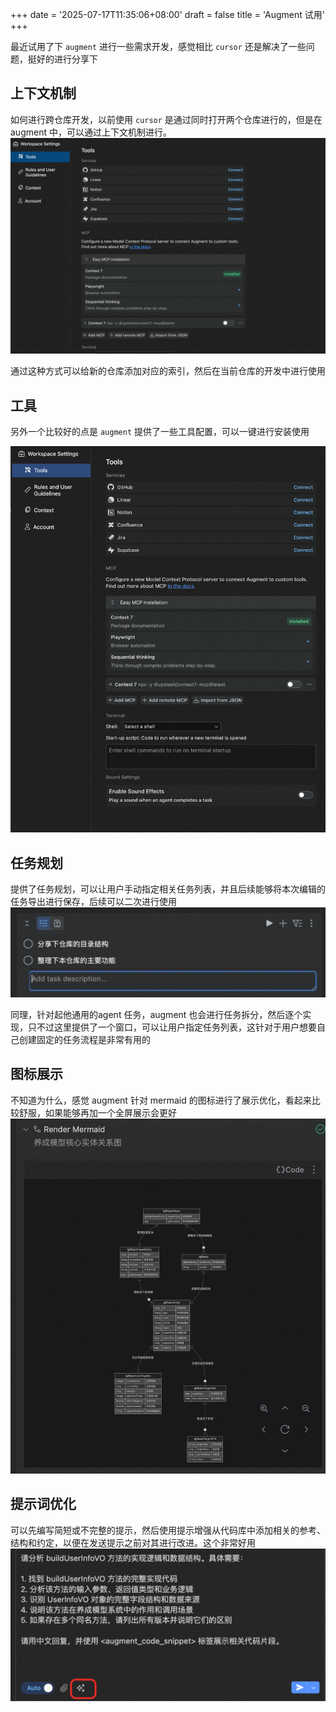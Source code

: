 +++
date = '2025-07-17T11:35:06+08:00'
draft = false
title = 'Augment 试用'
+++

最近试用了下 `augment` 进行一些需求开发，感觉相比 `cursor` 还是解决了一些问题，挺好的进行分享下

## 上下文机制

如何进行跨仓库开发，以前使用 `cursor` 是通过同时打开两个仓库进行的，但是在 augment 中，可以通过上下文机制进行。
![alt text](../../static/img/image.png)

通过这种方式可以给新的仓库添加对应的索引，然后在当前仓库的开发中进行使用

## 工具

另外一个比较好的点是 `augment` 提供了一些工具配置，可以一键进行安装使用

![alt text](../../static/img/image1.png)

## 任务规划

提供了任务规划，可以让用户手动指定相关任务列表，并且后续能够将本次编辑的任务导出进行保存，后续可以二次进行使用
![alt text](../../static/img/image2.png)

同理，针对起他通用的agent 任务，augment 也会进行任务拆分，然后逐个实现，只不过这里提供了一个窗口，可以让用户指定任务列表，这针对于用户想要自己创建固定的任务流程是非常有用的

## 图标展示

不知道为什么，感觉 augment 针对 mermaid 的图标进行了展示优化，看起来比较舒服，如果能够再加一个全屏展示会更好
![alt text](../../static/img/image3.png)

## 提示词优化

可以先编写简短或不完整的提示，然后使用提示增强从代码库中添加相关的参考、结构和约定，以便在发送提示之前对其进行改进。这个非常好用
![alt text](../../static/img/image4.png)
